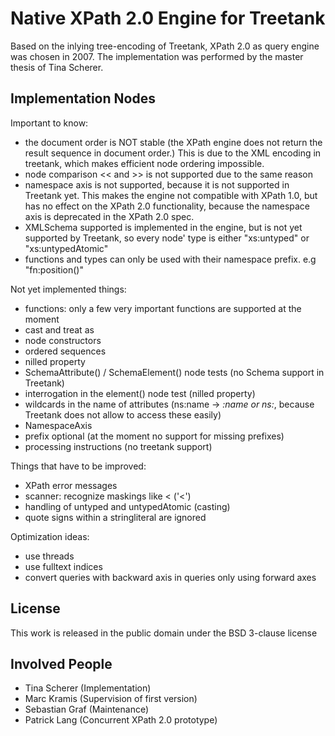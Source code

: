 Native XPath 2.0 Engine for Treetank
=============

Based on the inlying tree-encoding of Treetank, XPath 2.0 as query engine was chosen in 2007.
The implementation was performed by the master thesis of Tina Scherer.

Implementation Nodes
-------
Important to know:

* the document order is NOT stable (the XPath engine does not return the result sequence in document order.) This is due to the XML encoding in treetank, which makes efficient node ordering impossible.
* node comparison << and >> is not supported due to the same reason
* namespace axis is not supported, because it is not supported in Treetank yet. This makes the engine not compatible with XPath 1.0, but has no	effect on the XPath 2.0 functionality, because the namespace axis is deprecated in the XPath 2.0 spec.
* XMLSchema supported is implemented in the engine, but is not yet supported by Treetank, so every node' type is either "xs:untyped" or "xs:untypedAtomic"
* functions and types can only be used with their namespace prefix.	e.g "fn:position()"
				
Not yet implemented things:

* functions: only a few very important functions are supported at the moment
* cast and treat as
* node constructors
* ordered sequences 
* nilled property
* SchemaAttribute() / SchemaElement() node tests (no Schema support in Treetank)
* interrogation in the element() node test (nilled property)
* wildcards in the name of attributes (ns:name -> *:name or ns:*, because Treetank does not allow to access these easily)
* NamespaceAxis
* prefix optional (at the moment no support for missing prefixes)
* processing instructions (no treetank support)

Things that have to be improved:

* XPath error messages	
* scanner: recognize maskings like &lt; ('<')
* handling of untyped and untypedAtomic (casting)
* quote signs within a stringliteral are ignored
	
Optimization ideas:

* use threads
* use fulltext indices
* convert queries with backward axis in queries only using forward axes				 

License
-------

This work is released in the public domain under the BSD 3-clause license

Involved People
-------

* Tina Scherer (Implementation)
* Marc Kramis (Supervision of first version)
* Sebastian Graf (Maintenance)
* Patrick Lang (Concurrent XPath 2.0 prototype)
